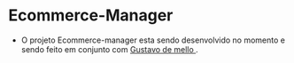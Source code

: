 # Ecommerce-Manager

- O projeto Ecommerce-manager esta sendo desenvolvido no momento e sendo feito em conjunto com <a href="GitHub.com/josegustamell"> Gustavo de mello </a>.
